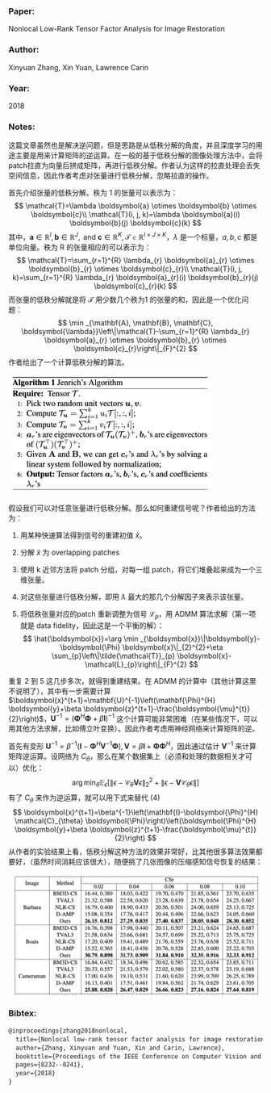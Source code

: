 ### Paper:

Nonlocal Low-Rank Tensor Factor Analysis for Image Restoration

### Author:

Xinyuan Zhang, Xin Yuan, Lawrence Carin

### Year:

2018

### Notes:

这篇文章虽然也是解决逆问题，但是思路是从低秩分解的角度，并且深度学习的用途主要是用来计算矩阵的逆运算。在一般的基于低秩分解的图像处理方法中，会将patch拉直为向量后拼成矩阵，再进行低秩分解。作者认为这样的拉直处理会丢失空间信息，因此作者考虑对张量进行低秩分解，忽略拉直的操作。

首先介绍张量的低秩分解。秩为 1 的张量可以表示为：
$$
\mathcal{T}=\lambda \boldsymbol{a} \otimes \boldsymbol{b} \otimes \boldsymbol{c}\\
\mathcal{T}(i, j, k)=\lambda \boldsymbol{a}(i) \boldsymbol{b}(j) \boldsymbol{c}(k)
$$
其中，$\boldsymbol{a} \in \mathbb{R}^{I}, \boldsymbol{b} \in \mathbb{R}^{J}, \text { and } \boldsymbol{c} \in \mathbb{R}^{K}, \mathcal{T} \in \mathbb{R}^{I \times J \times K}$，$\lambda$ 是一个标量，$a, b, c$ 都是单位向量。秩为 R 的张量相应的可以表示为：
$$
\mathcal{T}=\sum_{r=1}^{R} \lambda_{r} \boldsymbol{a}_{r} \otimes \boldsymbol{b}_{r} \otimes \boldsymbol{c}_{r}\\
\mathcal{T}(i, j, k)=\sum_{r=1}^{R} \lambda_{r} \boldsymbol{a}_{r}(i) \boldsymbol{b}_{r}(j) \boldsymbol{c}_{r}(k)
$$
而张量的低秩分解就是将 $\mathcal{T}$ 用少数几个秩为1 的张量的和，因此是一个优化问题：
$$
\min _{\mathbf{A}, \mathbf{B}, \mathbf{C}, \boldsymbol{\lambda}}\left\|\mathcal{T}-\sum_{r=1}^{R} \lambda_{r} \boldsymbol{a}_{r} \otimes \boldsymbol{b}_{r} \otimes \boldsymbol{c}_{r}\right\|_{F}^{2}
$$
作者给出了一个计算低秩分解的算法。

<img src="https://raw.githubusercontent.com/Theodore-PKU/pictures/master/%E6%88%AA%E5%B1%8F2019-12-28%E4%B8%8B%E5%8D%887.45.34.png" style="zoom:50%;" />

假设我们可以对任意张量进行低秩分解。那么如何重建信号呢？作者给出的方法为：

1. 用某种快速算法得到信号的重建初值 $\hat{x}$。

2. 分解 $\hat{x}$ 为 overlapping patches

3. 使用 k 近邻方法将 patch 分组，对每一组 patch，将它们堆叠起来成为一个三维张量。

4. 对这些张量进行低秩分解，即用 $\lambda$ 最大的那几个分解因子来表示该张量。

5. 将低秩张量对应的patch 重新调整为信号 $\mathcal{L}_p$，用 ADMM 算法求解（第一项就是 data fidelity，因此这是一个平衡的解）：
   $$
   \hat{\boldsymbol{x}}=\arg \min _{\boldsymbol{x}}\|\boldsymbol{y}-\boldsymbol{\Phi} \boldsymbol{x}\|_{2}^{2}+\eta \sum_{p}\left\|\tilde{\mathcal{T}}_{p} \boldsymbol{x}-\mathcal{L}_{p}\right\|_{F}^{2}
   $$

重复 2 到 5 这几步多次，就得到重建结果。在 ADMM 的计算中（其他计算这里不说明了），其中有一步需要计算 $\boldsymbol{x}^{t+1}=\mathbf{U}^{-1}\left(\mathbf{\Phi}^{H} \boldsymbol{y}+\beta \boldsymbol{z}^{t+1}-\frac{\boldsymbol{\mu}^{t}}{2}\right)$，$\mathbf{U}^{-1}=\left(\mathbf{\Phi}^{H} \mathbf{\Phi}+\beta \mathbf{I}\right)^{-1}$ 这个计算可能非常困难（在某些情况下，可以用其他方法求解，比如傅立叶变换）。因此作者考虑用神经网络来计算矩阵的逆。

首先有变形 $\mathbf{U}^{-1}=\beta^{-1}\left(\mathbf{I}-\mathbf{\Phi}^{H} \mathbf{V}^{-1} \mathbf{\Phi}\right), \mathbf{V}=\beta \mathbf{I}+\mathbf{\Phi} \mathbf{\Phi}^{H}$，因此通过估计 $\mathbf{V}^{-1}$ 来计算矩阵逆运算。设网络为 $C_{\theta}$，那么在某个数据集上（必须和处理的数据相关才可以）优化：
$$
\arg \min _{\theta} \mathbb{E}_{\epsilon}\left[\left\|\epsilon-\mathcal{C}_{\theta} \mathbf{V} \epsilon\right\|_{2}^{2}+\left\|\epsilon-\mathbf{V} \mathcal{C}_{\theta} \epsilon\right\|\right]
$$
有了 $C_{\theta}$ 来作为逆运算，就可以用下式来替代 (4)
$$
\boldsymbol{x}^{t+1}=\beta^{-1}\left(\mathbf{I}-\boldsymbol{\Phi}^{H} \mathcal{C}_{\theta} \boldsymbol{\Phi}\right)\left(\boldsymbol{\Phi}^{H} \boldsymbol{y}+\beta \boldsymbol{z}^{t+1}-\frac{\boldsymbol{\mu}^{t}}{2}\right)
$$
从作者的实验结果上看，低秩分解这种方法的效果非常好，比其他很多算法效果都要好，（虽然时间消耗应该很大），随便挑了几张图像的压缩感知信号恢复的结果：

<img src="https://raw.githubusercontent.com/Theodore-PKU/pictures/master/%E6%88%AA%E5%B1%8F2019-12-28%E4%B8%8B%E5%8D%887.50.01.png" style="zoom: 50%;" />

### Bibtex:

```latex
@inproceedings{zhang2018nonlocal,
  title={Nonlocal low-rank tensor factor analysis for image restoration},
  author={Zhang, Xinyuan and Yuan, Xin and Carin, Lawrence},
  booktitle={Proceedings of the IEEE Conference on Computer Vision and Pattern Recognition},
  pages={8232--8241},
  year={2018}
}
```